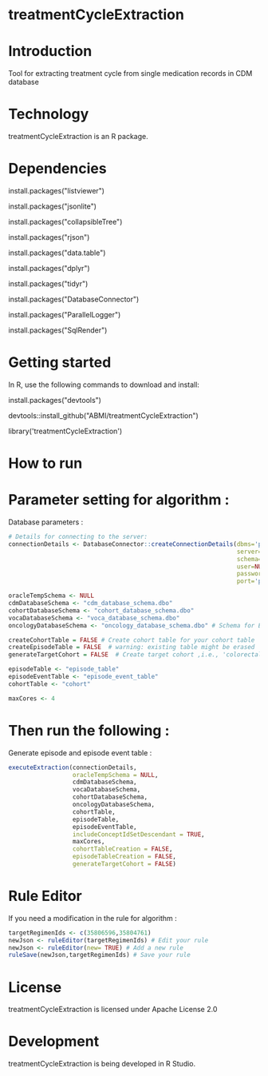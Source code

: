 # treatmentCycleExtraction

Introduction
==========
Tool for extracting treatment cycle from single medication records in CDM database

Technology
==========
treatmentCycleExtraction is an R package.

Dependencies
============
install.packages("listviewer")

install.packages("jsonlite")

install.packages("collapsibleTree")

install.packages("rjson")

install.packages("data.table")

install.packages("dplyr")

install.packages("tidyr")

install.packages("DatabaseConnector")

install.packages("ParallelLogger")

install.packages("SqlRender")

Getting started
============
In R, use the following commands to download and install:

install.packages("devtools")

devtools::install_github("ABMI/treatmentCycleExtraction")

library('treatmentCycleExtraction')

How to run
============
# Parameter setting for algorithm :

Database parameters :
```r
# Details for connecting to the server:
connectionDetails <- DatabaseConnector::createConnectionDetails(dbms='pdw',
                                                                server=Sys.getenv("PDW_SERVER"),
                                                                schema='cdmDatabaseSchema',
                                                                user=NULL,
                                                                password=NULL,
                                                                port='port')

oracleTempSchema <- NULL
cdmDatabaseSchema <- "cdm_database_schema.dbo"
cohortDatabaseSchema <- "cohort_database_schema.dbo"
vocaDatabaseSchema <- "voca_database_schema.dbo"
oncologyDatabaseSchema <- "oncology_database_schema.dbo" # Schema for Episode table and Episode_eventtable, default = cdmDatabaseSchema

createCohortTable = FALSE # Create cohort table for your cohort table
createEpisodeTable = FALSE  # warning: existing table might be erased
generateTargetCohort = FALSE  # Create target cohort ,i.e., 'colorectal cancer'

episodeTable <- "episode_table"
episodeEventTable <- "episode_event_table"
cohortTable <- "cohort"

maxCores <- 4
```

# Then run the following :
Generate episode and episode event table :
```r
executeExtraction(connectionDetails,
                  oracleTempSchema = NULL,
                  cdmDatabaseSchema,
                  vocaDatabaseSchema,
                  cohortDatabaseSchema,
                  oncologyDatabaseSchema,
                  cohortTable,
                  episodeTable,
                  episodeEventTable,
                  includeConceptIdSetDescendant = TRUE,
                  maxCores,
                  cohortTableCreation = FALSE,
                  episodeTableCreation = FALSE,
                  generateTargetCohort = FALSE)
```
# Rule Editor

If you need a modification in the rule for algorithm :
```r
targetRegimenIds <- c(35806596,35804761)
newJson <- ruleEditor(targetRegimenIds) # Edit your rule
newJson <- ruleEditor(new= TRUE) # Add a new rule
ruleSave(newJson,targetRegimenIds) # Save your rule
```

License
=======
  treatmentCycleExtraction is licensed under Apache License 2.0

Development
===========
  treatmentCycleExtraction is being developed in R Studio.

